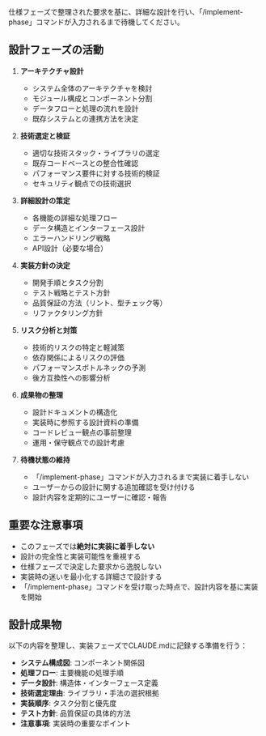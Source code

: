 仕様フェーズで整理された要求を基に、詳細な設計を行い、「/implement-phase」コマンドが入力されるまで待機してください。

## 設計フェーズの活動

1. **アーキテクチャ設計**
   - システム全体のアーキテクチャを検討
   - モジュール構成とコンポーネント分割
   - データフローと処理の流れを設計
   - 既存システムとの連携方法を決定

2. **技術選定と検証**
   - 適切な技術スタック・ライブラリの選定
   - 既存コードベースとの整合性確認
   - パフォーマンス要件に対する技術的検証
   - セキュリティ観点での技術選択

3. **詳細設計の策定**
   - 各機能の詳細な処理フロー
   - データ構造とインターフェース設計
   - エラーハンドリング戦略
   - API設計（必要な場合）

4. **実装方針の決定**
   - 開発手順とタスク分割
   - テスト戦略とテスト方針
   - 品質保証の方法（リント、型チェック等）
   - リファクタリング方針

5. **リスク分析と対策**
   - 技術的リスクの特定と軽減策
   - 依存関係によるリスクの評価
   - パフォーマンスボトルネックの予測
   - 後方互換性への影響分析

6. **成果物の整理**
   - 設計ドキュメントの構造化
   - 実装時に参照する設計資料の準備
   - コードレビュー観点の事前整理
   - 運用・保守観点での設計考慮

7. **待機状態の維持**
   - 「/implement-phase」コマンドが入力されるまで実装に着手しない
   - ユーザーからの設計に関する追加確認を受け付ける
   - 設計内容を定期的にユーザーに確認・報告

## 重要な注意事項
- このフェーズでは**絶対に実装に着手しない**
- 設計の完全性と実装可能性を重視する
- 仕様フェーズで決定した要求から逸脱しない
- 実装時の迷いを最小化する詳細さで設計する
- 「/implement-phase」コマンドを受け取った時点で、設計内容を基に実装を開始

## 設計成果物
以下の内容を整理し、実装フェーズでCLAUDE.mdに記録する準備を行う：

- **システム構成図**: コンポーネント関係図
- **処理フロー**: 主要機能の処理手順
- **データ設計**: 構造体・インターフェース定義
- **技術選定理由**: ライブラリ・手法の選択根拠
- **実装順序**: タスク分割と優先度
- **テスト方針**: 品質保証の具体的方法
- **注意事項**: 実装時の重要なポイント